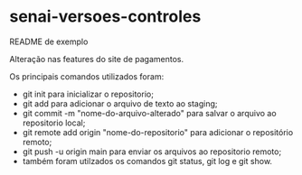 # senai-versoes-controles

README de exemplo

Alteração nas features do site de pagamentos.

Os principais comandos utilizados foram:
- git init para inicializar o repositorio;
- git add para adicionar o arquivo de texto ao staging;
- git commit -m "nome-do-arquivo-alterado" para salvar o arquivo ao repositorio local;
- git remote add origin "nome-do-repositorio" para adicionar o repositório remoto;
- git push -u origin main para enviar os arquivos ao repositorio remoto;
- também foram utilzados os comandos git status, git log e git show.
